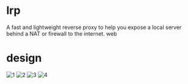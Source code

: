 # lrp
A fast and lightweight reverse proxy to help you expose a local server behind a NAT or firewall to the internet.
web

# design

![1](https://lev-nas.oss-cn-shenzhen.aliyuncs.com/lrp_1.png)
![2](https://lev-nas.oss-cn-shenzhen.aliyuncs.com/lrp_2.png)
![3](https://lev-nas.oss-cn-shenzhen.aliyuncs.com/lrp_3.png)
![4](https://lev-nas.oss-cn-shenzhen.aliyuncs.com/lrp_4.png)
